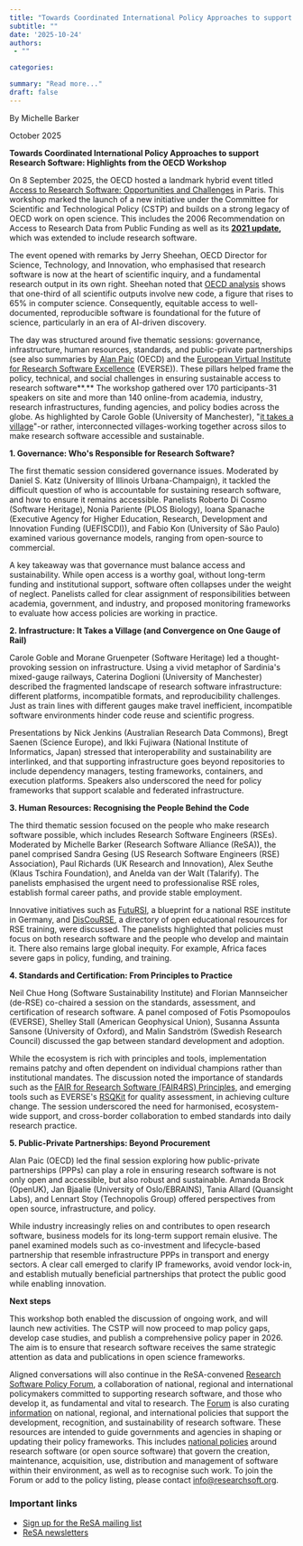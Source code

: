 ```yaml
---
title: "Towards Coordinated International Policy Approaches to support Research Software: Highlights from the OECD Workshop"
subtitle: ""
date: '2025-10-24'
authors:
 - ""

categories:

summary: "Read more..."
draft: false
---
```


By Michelle Barker


October 2025

**Towards Coordinated International Policy Approaches to support Research Software: Highlights from the OECD Workshop**

On 8 September 2025, the OECD hosted a landmark hybrid event titled [Access to Research Software: Opportunities and Challenges](https://www.oecd.org/en/events/2025/09/access-to-research-software-opportunities-and-challenges.html) in Paris. This workshop marked the launch of a new initiative under the Committee for Scientific and Technological Policy (CSTP) and builds on a strong legacy of OECD work on open science. This includes the 2006 Recommendation on Access to Research Data from Public Funding as well as its [**2021 update**](https://www.google.com/url?q=https://legalinstruments.oecd.org/en/instruments/OECD-LEGAL-0347&sa=D&source=docs&ust=1761322456151022&usg=AOvVaw11w9g1_zNYeHNNzmCh5beB)**,** which was extended to include research software.

The event opened with remarks by Jerry Sheehan, OECD Director for Science, Technology, and Innovation, who emphasised that research software is now at the heart of scientific inquiry, and a fundamental research output in its own right. Sheehan noted that [OECD analysis](https://doi.org/10.1787/1b06c47c-en) shows that one-third of all scientific outputs involve new code, a figure that rises to 65% in computer science. Consequently, equitable access to well-documented, reproducible software is foundational for the future of science, particularly in an era of AI-driven discovery.

The day was structured around five thematic sessions: governance, infrastructure, human resources, standards, and public-private partnerships (see also summaries by [Alan Paic](https://www.linkedin.com/feed/update/urn:li:activity:7370861257886863360/) (OECD) and the [European Virtual Institute for Research Software Excellence](https://everse.software/network/newsletter/Newsletter-2025-09.pdf) (EVERSE)). These pillars helped frame the policy, technical, and social challenges in ensuring sustainable access to research software**.** The workshop gathered over 170 participants-31 speakers on site and more than 140 online-from academia, industry, research infrastructures, funding agencies, and policy bodies across the globe. As highlighted by Carole Goble (University of Manchester), "[it takes a village](https://doi.org/10.1162/99608f92.42eec111)"-or rather, interconnected villages-working together across silos to make research software accessible and sustainable.

**1\. Governance: Who's Responsible for Research Software?**

The first thematic session considered governance issues. Moderated by Daniel S. Katz (University of Illinois Urbana-Champaign), it tackled the difficult question of who is accountable for sustaining research software, and how to ensure it remains accessible. Panelists Roberto Di Cosmo (Software Heritage), Nonia Pariente (PLOS Biology), Ioana Spanache (Executive Agency for Higher Education, Research, Development and Innovation Funding (UEFISCDI)), and Fabio Kon (University of São Paulo) examined various governance models, ranging from open-source to commercial.

A key takeaway was that governance must balance access and sustainability. While open access is a worthy goal, without long-term funding and institutional support, software often collapses under the weight of neglect. Panelists called for clear assignment of responsibilities between academia, government, and industry, and proposed monitoring frameworks to evaluate how access policies are working in practice.

**2\. Infrastructure: It Takes a Village (and Convergence on One Gauge of Rail)**

Carole Goble and Morane Gruenpeter (Software Heritage) led a thought-provoking session on infrastructure. Using a vivid metaphor of Sardinia's mixed-gauge railways, Caterina Doglioni (University of Manchester) described the fragmented landscape of research software infrastructure: different platforms, incompatible formats, and reproducibility challenges. Just as train lines with different gauges make travel inefficient, incompatible software environments hinder code reuse and scientific progress.

Presentations by Nick Jenkins (Australian Research Data Commons), Bregt Saenen (Science Europe), and Ikki Fujiwara (National Institute of Informatics, Japan) stressed that interoperability and sustainability are interlinked, and that supporting infrastructure goes beyond repositories to include dependency managers, testing frameworks, containers, and execution platforms. Speakers also underscored the need for policy frameworks that support scalable and federated infrastructure.

**3\. Human Resources: Recognising the People Behind the Code**

The third thematic session focused on the people who make research software possible, which includes Research Software Engineers (RSEs). Moderated by Michelle Barker (Research Software Alliance (ReSA)), the panel comprised Sandra Gesing (US Research Software Engineers (RSE) Association), Paul Richards (UK Research and Innovation), Alex Seuthe (Klaus Tschira Foundation), and Anelda van der Walt (Talarify). The panelists emphasised the urgent need to professionalise RSE roles, establish formal career paths, and provide stable employment.

Innovative initiatives such as [FutuRSI](https://www.futursi.de/), a blueprint for a national RSE institute in Germany, and [DisCouRSE](https://discourse-network.github.io/), a directory of open educational resources for RSE training, were discussed. The panelists highlighted that policies must focus on both research software and the people who develop and maintain it. There also remains large global inequity. For example, Africa faces severe gaps in policy, funding, and training.

**4\. Standards and Certification: From Principles to Practice**

Neil Chue Hong (Software Sustainability Institute) and Florian Mannseicher (de-RSE) co-chaired a session on the standards, assessment, and certification of research software. A panel composed of Fotis Psomopoulos (EVERSE), Shelley Stall (American Geophysical Union), Susanna Assunta Sansone (University of Oxford), and Malin Sandström (Swedish Research Council) discussed the gap between standard development and adoption.

While the ecosystem is rich with principles and tools, implementation remains patchy and often dependent on individual champions rather than institutional mandates. The discussion noted the importance of standards such as the [FAIR for Research Software (FAIR4RS) Principles](https://doi.org/10.1038/s41597-022-01710-x), and emerging tools such as EVERSE's [RSQKit](https://everse.software/RSQKit/) for quality assessment, in achieving culture change. The session underscored the need for harmonised, ecosystem-wide support, and cross-border collaboration to embed standards into daily research practice.

**5\. Public-Private Partnerships: Beyond Procurement**

Alan Paic (OECD) led the final session exploring how public-private partnerships (PPPs) can play a role in ensuring research software is not only open and accessible, but also robust and sustainable. Amanda Brock (OpenUK), Jan Bjaalie (University of Oslo/EBRAINS), Tania Allard (Quansight Labs), and Lennart Stoy (Technopolis Group) offered perspectives from open source, infrastructure, and policy.

While industry increasingly relies on and contributes to open research software, business models for its long-term support remain elusive. The panel examined models such as co-investment and lifecycle-based partnership that resemble infrastructure PPPs in transport and energy sectors. A clear call emerged to clarify IP frameworks, avoid vendor lock-in, and establish mutually beneficial partnerships that protect the public good while enabling innovation.

**Next steps**

This workshop both enabled the discussion of ongoing work, and will launch new activities. The CSTP will now proceed to map policy gaps, develop case studies, and publish a comprehensive policy paper in 2026. The aim is to ensure that research software receives the same strategic attention as data and publications in open science frameworks.

Aligned conversations will also continue in the ReSA-convened [Research Software Policy Forum](https://www.researchsoft.org/forums/rsp-forum/), a collaboration of national, regional and international policymakers committed to supporting research software, and those who develop it, as fundamental and vital to research. The [Forum](https://www.researchsoft.org/forums/rsp-forum/) is also curating [information](https://www.researchsoft.org/resource/software-policies/) on national, regional, and international policies that support the development, recognition, and sustainability of research software. These resources are intended to guide governments and agencies in shaping or updating their policy frameworks. This includes [national policies](https://www.researchsoft.org/national-policies/) around research software (or open source software) that govern the creation, maintenance, acquisition, use, distribution and management of software within their environment, as well as to recognise such work. To join the Forum or add to the policy listing, please contact [info@researchsoft.org](mailto:info@researchsoft.org).



### Important links
 * [Sign up for the ReSA mailing list](https://landing.mailerlite.com/webforms/landing/i5e1h2)
 * [ReSA newsletters](/news)
